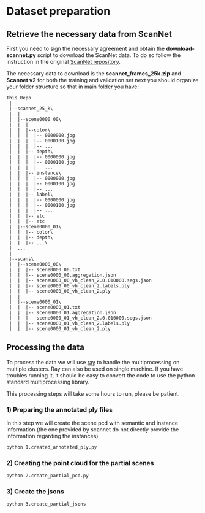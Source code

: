 
# Dataset preparation

## Retrieve the necessary data from ScanNet

First you need to sign the necessary agreement and obtain the **download-scannet.py** script to download the ScanNet data.
To do so follow the instruction in the original [ScanNet repository](https://github.com/ScanNet/ScanNet).


The necessary data to download is the **scannet_frames_25k.zip** and **Scannet v2** for both the training and validation set
next you should organize your folder structure so that in main folder you have:
```
This Repo
 |
 |--scannet_25_k\
 |  |
 |  |--scene0000_00\
 |  |  |
 |  |  |--color\
 |  |  |  |-- 0000000.jpg
 |  |  |  |-- 0000100.jpg
 |  |  |  |-- ...
 |  |  |-- depth\
 |  |  |  |-- 0000000.jpg
 |  |  |  |-- 0000100.jpg
 |  |  |  |-- ...
 |  |  |-- instance\
 |  |  |  |-- 0000000.jpg
 |  |  |  |-- 0000100.jpg
 |  |  |  |-- ...
 |  |  |-- label\
 |  |  |  |-- 0000000.jpg
 |  |  |  |-- 0000100.jpg
 |  |  |  |-- ...
 |  |  |-- etc
 |  |  |-- etc
 |  |--scene0000_01\
 |  |  |-- color\
 |  |  |-- depth\
 |  |  |-- ...\
 |  ...
 |
 |--scans\
 |  |--scene0000_00\
 |  |  |-- scene0000_00.txt
 |  |  |-- scene0000_00.aggregation.json
 |  |  |-- scene0000_00_vh_clean_2.0.010000.segs.json
 |  |  |-- scene0000_00_vh_clean_2.labels.ply
 |  |  |-- scene0000_00_vh_clean_2.ply
 |  |  
 |  |--scene0000_01\
 |  |  |-- scene0000_01.txt
 |  |  |-- scene0000_01.aggregation.json
 |  |  |-- scene0000_01_vh_clean_2.0.010000.segs.json
 |  |  |-- scene0000_01_vh_clean_2.labels.ply
 |  |  |-- scene0000_01_vh_clean_2.ply

```

## Processing the data

To process the data we will use [ray](https://docs.ray.io/en/latest/index.html) to handle the multiprocessing on multiple clusters. Ray can also be used on single machine. If you have troubles running it, it should be easy to convert the code to use the python standard multiprocessing library.

This processing steps will take some hours to run, please be patient.

### 1) Preparing the annotated ply files

In this step we will create the scene pcd with semantic and instance information (the one provided by scannet do not directly provide the information regarding the instances)

```bash
python 1.created_annotated_ply.py
```


### 2) Creating the point cloud for the partial scenes

```bash
python 2.create_partial_pcd.py
```


### 3) Create the jsons

```bash
python 3.create_partial_jsons
```
